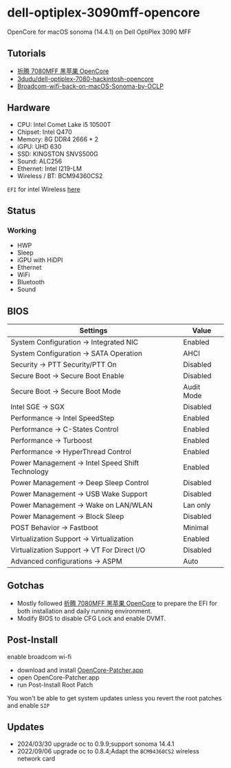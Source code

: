 # dell-optiplex-3090mff-opencore

OpenCore for macOS sonoma (14.4.1) on Dell OptiPlex 3090 MFF

## Tutorials

- [折腾 7080MFF 黑苹果 OpenCore](https://www.jianshu.com/p/d7cfaae60509)
- [3dudu/dell-optiplex-7080-hackintosh-opencore](https://github.com/3dudu/dell-optiplex-7080-hackintosh-opencore)
- [Broadcom-wifi-back-on-macOS-Sonoma-by-OCLP](https://perez987.github.io/Broadcom-wifi-back-on-macOS-Sonoma-by-OCLP/)

## Hardware

- CPU: Intel Comet Lake i5 10500T
- Chipset: Intel Q470
- Memory: 8G DDR4 2666 \* 2
- iGPU: UHD 630
- SSD: KINGSTON SNVS500G
- Sound: ALC256
- Ethernet: Intel I219-LM
- Wireless / BT: BCM94360CS2 

`EFI` for intel Wireless [here](https://github.com/Aaron9466/dell-optiplex-3090mff-opencore/tree/intel_wifi)

## Status

### Working

-   HWP
-   Sleep
-   iGPU with HiDPI
-   Ethernet
-   WiFi
-   Bluetooth
-   Sound
## BIOS

|Settings|Value|
|----|---|
|System Configuration → Integrated NIC | Enabled |
|System Configuration → SATA Operation | AHCI |
|Security → PTT Security/PTT On | Disabled |
|Secure Boot → Secure Boot Enable | Disabled |
|Secure Boot → Secure Boot Mode | Audit Mode |
|Intel SGE → SGX | Disabled |
|Performance → Intel SpeedStep | Enabled |
|Performance → C-States Control | Enabled |
|Performance → Turboost | Enabled |
|Performance → HyperThread Control | Enabled |
|Power Management → Intel Speed Shift Technology | Enabled |
|Power Management → Deep Sleep Control | Disabled |
|Power Management → USB Wake Support | Disabled |
|Power Management → Wake on LAN/WLAN | Lan only |
|Power Management → Block Sleep | Disabled |
|POST Behavior → Fastboot | Minimal |
|Virtualization Support → Virtualization | Enabled |
|Virtualization Support → VT For Direct I/O | Disabled |
|Advanced configurations → ASPM | Auto |

## Gotchas

- Mostly followed [折腾 7080MFF 黑苹果 OpenCore](https://www.jianshu.com/p/d7cfaae60509) to prepare the EFI for both installation and daily running environment.
- Modify BIOS to disable CFG Lock and enable DVMT.

## Post-Install

enable broadcom wi-fi
- download and install [OpenCore-Patcher.app](https://github.com/dortania/OpenCore-Legacy-Patcher/releases)
- open OpenCore-Patcher.app
- run Post-Install Root Patch

You won't be able to get system updates unless you revert the root patches and enable `SIP`

## Updates
- 2024/03/30 upgrade oc to 0.9.9;support sonoma 14.4.1
- 2022/09/06 upgrade oc to 0.8.4;Adapt the `BCM94360CS2` wireless network card